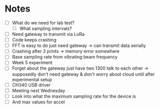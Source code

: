 # Notes 
- [ ] What do we need for lab test?
	- [ ] What sampling intervals?
- [ ] Need gateway to transmit via LoRa
- [ ] Code keeps crashing 
- [ ] FFT is easy to do just need gateway -> can transmit data serially
- [ ] Crashing after 3 prints -> memory error somewhere 
- [ ] Base sampling rate from vibrating beam frequency
- [ ] Week 5 experiment 
- [ ] Forget about the gateway just have two 1300 talk to each other -> supposedly don't need gateway & don't worry about cloud until after experimental setup 
- [ ] CH340 USB driver 
- [ ] Meeting next Wednesday 
- [ ] Look into what the maximum sampling rate for the device is 
- [ ] And max values for accel 